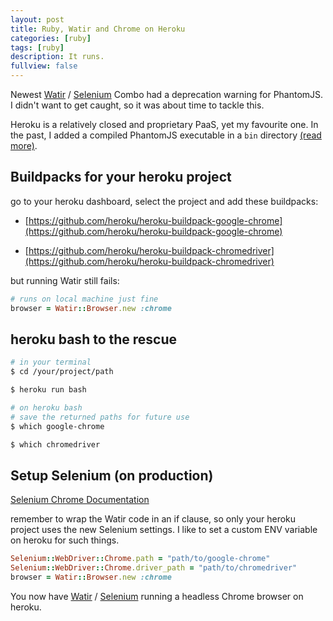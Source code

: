 ```yaml
---
layout: post
title: Ruby, Watir and Chrome on Heroku
categories: [ruby]
tags: [ruby]
description: It runs.
fullview: false
---
```


Newest [Watir](http://watir.com) / [Selenium](https://rubygems.org/gems/selenium-webdriver/) Combo had a deprecation warning for PhantomJS. I didn't want to get caught, so it was about time to tackle this.

Heroku is a relatively closed and proprietary PaaS, yet my favourite one. In the past, I added a compiled PhantomJS executable in a `bin` directory [(read more)](/blog/2017/scrape-js-powered-websites-with-ruby-and-selenium/).

## Buildpacks for your heroku project

go to your heroku dashboard, select the project and add these buildpacks:

* [https://github.com/heroku/heroku-buildpack-google-chrome](https://github.com/heroku/heroku-buildpack-google-chrome)

* [https://github.com/heroku/heroku-buildpack-chromedriver](https://github.com/heroku/heroku-buildpack-chromedriver)

but running Watir still fails:

``` ruby
# runs on local machine just fine
browser = Watir::Browser.new :chrome
```

## heroku bash to the rescue

``` bash
# in your terminal
$ cd /your/project/path

$ heroku run bash

# on heroku bash
# save the returned paths for future use
$ which google-chrome

$ which chromedriver
```

## Setup Selenium (on production)

[Selenium Chrome Documentation](http://seleniumhq.github.io/selenium/docs/api/rb/Selenium/WebDriver/Chrome.html)

remember to wrap the Watir code in an if clause, so only your heroku project uses the new Selenium settings. I like to set a custom ENV variable on heroku for such things.

``` ruby
Selenium::WebDriver::Chrome.path = "path/to/google-chrome"
Selenium::WebDriver::Chrome.driver_path = "path/to/chromedriver"
browser = Watir::Browser.new :chrome
```

You now have [Watir](http://watir.com) / [Selenium](https://rubygems.org/gems/selenium-webdriver/) running a headless Chrome browser on heroku.
